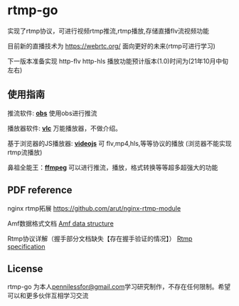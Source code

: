 # rtmp-go

实现了rtmp协议，可进行视频rtmp推流,rtmp播放,存储直播flv流视频功能

目前新的直播技术为 https://webrtc.org/ 面向更好的未来(rtmp可进行学习)

下一版本准备实现 http-flv http-hls 播放功能预计版本(1.0)时间为(21年10月中旬左右)

## 使用指南

推流软件:  [**obs**](https://obsproject.com/zh-cn) 使用obs进行推流

播放器软件:  [**vlc**](https://www.videolan.org/vlc/) 万能播放器，不做介绍。

基于浏览器的JS播放器:  [**videojs**](https://videojs.com/) 可 flv,mp4,hls,等等协议的播放 (浏览器不能实现rtmp流播放)

鼻祖全能王：[**ffmpeg**](https://www.ffmpeg.org/) 可以进行推流，播放，格式转换等等超多超强大的功能


## PDF reference 

nginx rtmp拓展 https://github.com/arut/nginx-rtmp-module

Amf数据格式文档 [Amf data structure](https://www.adobe.com/content/dam/acom/en/devnet/pdf/amf0-file-format-specification.pdf)

Rtmp协议详解（握手部分文档缺失【存在握手验证的情况】） [Rtmp specification](https://www.adobe.com/content/dam/acom/en/devnet/rtmp/pdf/rtmp_specification_1.0.pdf)

## License

rtmp-go 为本人[pennilessfor@gmail.com](mailto:pennilessfor@gmail.com)学习研究制作，不存在任何限制。希望可以和更多伙伴互相学习交流